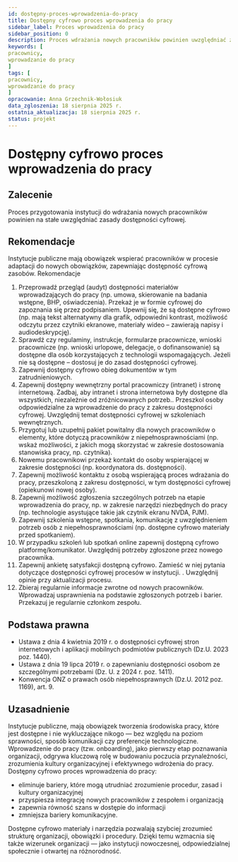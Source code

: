 ```yaml
---
id: dostępny-proces-wprowadzenia-do-pracy
title: Dostępny cyfrowo proces wprowadzenia do pracy  
sidebar_label: Proces wprowadzenia do pracy
sidebar_position: 0
description: Proces wdrażania nowych pracowników powinien uwzględniać zasady dostępności cyfrowej.
keywords: [
pracownicy,
wprowadzanie do pracy
]
tags: [
pracownicy,
wprowadzanie do pracy
]
opracowanie: Anna Grzechnik-Wołosiuk
data_zgloszenia: 18 sierpnia 2025 r.
ostatnia_aktualizacja: 18 sierpnia 2025 r.
status: projekt
---
```


# Dostępny cyfrowo proces wprowadzenia do pracy  

## Zalecenie

Proces przygotowania instytucji do wdrażania nowych pracowników powinien na stałe uwzględniać zasady dostępności cyfrowej.

## Rekomendacje

Instytucje publiczne mają obowiązek wspierać pracowników w procesie adaptacji do nowych obowiązków, zapewniając dostępność cyfrową zasobów. Rekomendacje

1. Przeprowadź przegląd (audyt) dostępności materiałów wprowadzających do pracy (np. umowa, skierowanie na badania wstępne, BHP, oświadczenia). Przekaż je w formie cyfrowej do zapoznania się przez podpisaniem. Upewnij się, że są dostępne cyfrowo (np. mają tekst alternatywny dla grafik, odpowiedni kontrast, możliwość odczytu przez czytniki ekranowe, materiały wideo – zawierają napisy i audiodeskrypcję).
2. Sprawdź czy regulaminy, instrukcje, formularze pracownicze, wnioski pracownicze (np. wnioski urlopowe, delegacje, o dofinansowanie) są dostępne dla osób korzystających z technologii wspomagających. Jeżeli nie są dostępne – dostosuj je do zasad dostępności cyfrowej.
3. Zapewnij dostępny cyfrowo obieg dokumentów w tym zatrudnieniowych.
4. Zapewnij dostępny wewnętrzny portal pracowniczy (intranet) i stronę internetową. Zadbaj, aby intranet i strona internetowa były dostępne dla wszystkich, niezależnie od zróżnicowanych potrzeb.. Przeszkol osoby odpowiedzialne za wprowadzenie do pracy z zakresu dostępności cyfrowej. Uwzględnij temat dostępności cyfrowej w szkoleniach wewnętrznych.
5. Przygotuj lub uzupełnij pakiet powitalny dla nowych pracowników o elementy, które dotyczą pracowników z niepełnosprawnościami (np. wskaż możliwości, z jakich mogą skorzystać w zakresie dostosowania stanowiska pracy, np. czytnika).
6. Nowemu pracownikowi przekaż kontakt do osoby wspierającej w zakresie dostępności (np. koordynatora ds. dostępności).
7. Zapewnij możliwość kontaktu z osobą wspierającą proces wdrażania do pracy, przeszkoloną z zakresu dostępności, w tym dostępności cyfrowej (opiekunowi nowej osoby).
8. Zapewnij możliwość zgłoszenia szczególnych potrzeb na etapie wprowadzenia do pracy, np. w zakresie narzędzi niezbędnych do pracy (np. technologie asystujące takie jak czytnik ekranu NVDA, PJM).
9. Zapewnij szkolenia wstępne, spotkania, komunikację z uwzględnieniem potrzeb osób z niepełnosprawnościami (np. dostępne cyfrowo materiały przed spotkaniem).
10. W przypadku szkoleń lub spotkań online zapewnij dostępną cyfrowo platformę/komunikator. Uwzględnij potrzeby zgłoszone przez nowego pracownika.
11. Zapewnij ankietę satysfakcji dostępną cyfrowo. Zamieść w niej pytania dotyczące dostępności cyfrowej procesów w instytucji. . Uwzględnij opinie przy aktualizacji procesu.
12. Zbieraj regularnie informacje zwrotne od nowych pracowników. Wprowadzaj usprawnienia na podstawie zgłoszonych potrzeb i barier. Przekazuj je regularnie członkom zespołu.

## Podstawa prawna

- Ustawa z dnia 4 kwietnia 2019 r. o dostępności cyfrowej stron internetowych i aplikacji mobilnych podmiotów publicznych (Dz.U. 2023 poz. 1440).
- Ustawa z dnia 19 lipca 2019 r. o zapewnianiu dostępności osobom ze szczególnymi potrzebami (Dz. U. z 2024 r. poz. 1411).
- Konwencja ONZ o prawach osób niepełnosprawnych (Dz.U. 2012 poz. 1169), art. 9.

## Uzasadnienie

Instytucje publiczne, mają obowiązek tworzenia środowiska pracy, które jest dostępne i nie wykluczające nikogo — bez względu na poziom sprawności, sposób komunikacji czy preferencje technologiczne. Wprowadzenie do pracy (tzw. onboarding), jako pierwszy etap poznawania organizacji, odgrywa kluczową rolę w budowaniu poczucia przynależności, zrozumienia kultury organizacyjnej i efektywnego wdrożenia do pracy. Dostępny cyfrowo proces wprowadzenia do pracy:

- eliminuje bariery, które mogą utrudniać zrozumienie procedur, zasad i kultury organizacyjnej
- przyspiesza integrację nowych pracowników z zespołem i organizacją
- zapewnia równość szans w dostępie do informacji
- zmniejsza bariery komunikacyjne.

Dostępne cyfrowo materiały i narzędzia pozwalają szybciej zrozumieć strukturę organizacji, obowiązki i procedury. Dzięki temu wzmacnia się także wizerunek organizacji — jako instytucji nowoczesnej, odpowiedzialnej społecznie i otwartej na różnorodność.
